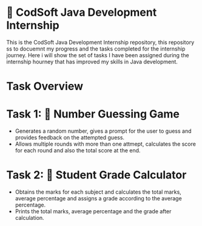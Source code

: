 # 💼 CodSoft Java Development Internship
This is the CodSoft Java Development Internship repository, this repository ss to docuemnt my progress and the tasks completed for the internship journey.
Here i will show the set of tasks I have been assigned during the internship hourney that has improved my skills in Java development.

# Task Overview
# Task 1: 🔢 Number Guessing Game
* Generates a random number, gives a prompt for the user to guess and provides feedback on the attempted guess.
* Allows multiple rounds with more than one attmept, calculates the score for each round and also the total score at the end.

# Task 2: 📝 Student Grade Calculator
* Obtains the marks for each subject and calculates the total marks, average percentage and assigns a grade according to the average percentage.
* Prints the total marks, average percentage and the grade after calculation.
